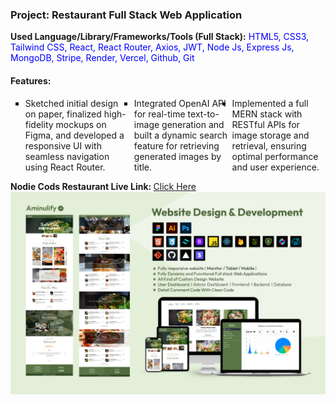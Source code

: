 ﻿<h3>Project: Restaurant Full Stack Web Application</h3>
<p><b>Used Language/Library/Frameworks/Tools (Full Stack):</b> <span style="color:blue;">HTML5, CSS3, Tailwind CSS, React, React Router, Axios, JWT, Node Js, Express Js, MongoDB, Stripe, Render, Vercel, Github, Git</span></p>
<h4>Features:</h4>
<ul type="square" style="display:flex; gap:5px; margin-bottom:10px;">
  <li>Sketched initial design on paper, finalized high-fidelity mockups on Figma, and developed a responsive UI with seamless navigation using React Router.</li>
  <li>Integrated OpenAI API for real-time text-to-image generation and built a dynamic search feature for retrieving generated images by title.</li>
  <li>Implemented a full MERN stack with RESTful APIs for image storage and retrieval, ensuring optimal performance and user experience.</li>
</ul>

<b>Nodie Cods Restaurant Live Link: </b><a href="https://openai-image-generator-6c3a8.web.app">Click Here</a> 
<br/>
<img src="cover-img.jpg"/>
  

